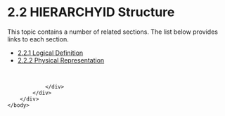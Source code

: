 <html dir="LTR" xmlns:mshelp="http://msdn.microsoft.com/mshelp" xmlns:ddue="http://ddue.schemas.microsoft.com/authoring/2003/5" xmlns:xlink="http://www.w3.org/1999/xlink" xmlns:tool="http://www.microsoft.com/tooltip">
    <head>
        <meta http-equiv="Content-Type" content="text/html; CHARSET=utf-8"></meta>
        <meta name="save" content="history"></meta>
        <title>2.2 HIERARCHYID Structure</title>
        <xml>
            <mshelp:toctitle title="2.2 HIERARCHYID Structure"></mshelp:toctitle>
            <mshelp:rltitle title="[MS-SSCLRT]: HIERARCHYID Structure"></mshelp:rltitle>
            <mshelp:keyword index="A" term="6f82da7e-f487-4bb1-afa3-4b0ce0acb2db"></mshelp:keyword>
            <mshelp:attr name="DCSext.ContentType" value="open specification"></mshelp:attr>
            <mshelp:attr name="AssetID" value="6f82da7e-f487-4bb1-afa3-4b0ce0acb2db"></mshelp:attr>
            <mshelp:attr name="TopicType" value="kbRef"></mshelp:attr>
            <mshelp:attr name="DCSext.Title" value="[MS-SSCLRT]: HIERARCHYID Structure" />
        </xml>
    </head>
    <body>
        <div id="header">
            <h1 class="heading">2.2 HIERARCHYID Structure</h1>
        </div>
        <div id="mainSection">
            <div id="mainBody">
                <div id="allHistory" class="saveHistory"></div>
                <div id="sectionSection0" class="section" name="collapseableSection">
                    <p>This topic contains a number of related sections. The list below provides links to each section.<br /></p><ul><li><span><a href="6afd369e-6023-45df-96bc-32d684c8a478.html">2.2.1 Logical Definition</a></span></li><li><span><a href="b975a433-e4d7-49a6-a510-7ae7558c31f3.html">2.2.2 Physical Representation</a></span></li></ul><p><br /></p>


                </div>
            </div>
        </div>
    </body>
</html>